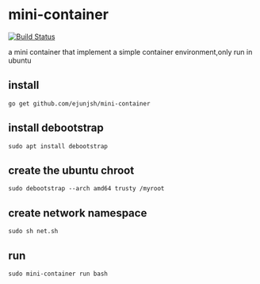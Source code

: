 # mini-container

[![Build Status](https://travis-ci.org/ejunjsh/mini-container.svg?branch=master)](https://travis-ci.org/ejunjsh/mini-container)

a mini container that implement a simple container environment,only run in ubuntu

## install

    go get github.com/ejunjsh/mini-container

## install debootstrap

    sudo apt install debootstrap

## create the ubuntu chroot

    sudo debootstrap --arch amd64 trusty /myroot
    
    
## create network namespace

    sudo sh net.sh

## run

    sudo mini-container run bash
    
